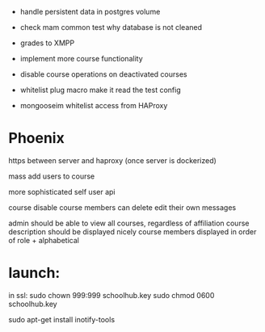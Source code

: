 
- handle persistent data in postgres volume
- check mam common test why database is not cleaned

- grades to XMPP
- implement more course functionality

- disable course operations on deactivated courses

- whitelist plug macro make it read the test config
- mongooseim whitelist access from HAProxy


# Phoenix

https between server and haproxy (once server is dockerized)

mass add users to course

more sophisticated self user api

course disable
course members can delete edit their own messages

admin should be able to view all courses, regardless of affiliation
course description should be displayed nicely
course members displayed in order of role + alphabetical


# launch:
in ssl:
sudo chown 999:999 schoolhub.key
sudo chmod 0600 schoolhub.key

sudo apt-get install inotify-tools
